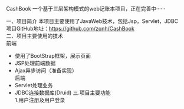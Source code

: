 CashBook
一个基于三层架构模式的web记账本项目，正在完善中······


一、项目简介
本项目主要使用了JavaWeb技术，包括Jsp，Servlet，JDBC                                                                                          
项目GitHub地址：https://github.com/zqnh/CashBook                                                                                           
二、项目主要使用的技术                                                                                                                      
 前端
 - 使用了BootStrap框架，展示页面
 - JSP处理前端数据
 - Ajax异步访问（准备实现）                                                                                                                 
 后端
 - Servlet处理业务
 - JDBC连接数据库(Druid)
 三.项目主要功能                                                                                                                            
1.用户注册及用户登录
